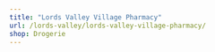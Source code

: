 ```yaml
---
title: "Lords Valley Village Pharmacy"
url: /lords-valley/lords-valley-village-pharmacy/
shop: Drogerie
---
```

